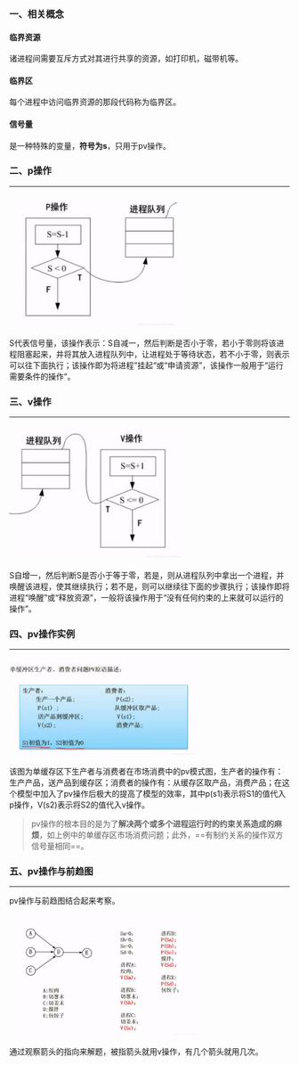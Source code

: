 ### 一、相关概念

#### 临界资源

诸进程间需要互斥方式对其进行共享的资源，如打印机，磁带机等。

#### 临界区

每个进程中访问临界资源的那段代码称为临界区。

#### 信号量

是一种特殊的变量，**符号为s**，只用于pv操作。



### 二、p操作

---

<img src="img/watermark,type_ZmFuZ3poZW5naGVpdGk,shadow_10,text_aHR0cHM6Ly9ibG9nLmNzZG4ubmV0L2ltcmVhbF8=,size_16,color_FFFFFF,t_70-20220824091516671.jpeg" alt="img" style="zoom: 33%;" />

S代表信号量，该操作表示：S自减一，然后判断是否小于零，若小于零则将该进程阻塞起来，并将其放入进程队列中，让进程处于等待状态，若不小于零，则表示可以往下面执行；该操作即为将进程”挂起“或“申请资源”，该操作一般用于“运行需要条件的操作”。



### 三、v操作

---

<img src="img/watermark,type_ZmFuZ3poZW5naGVpdGk,shadow_10,text_aHR0cHM6Ly9ibG9nLmNzZG4ubmV0L2ltcmVhbF8=,size_16,color_FFFFFF,t_70-20220805142818915.jpeg" alt="img" style="zoom: 33%;" />

S自增一，然后判断S是否小于等于零，若是，则从进程队列中拿出一个进程，并唤醒该进程，使其继续执行；若不是，则可以继续往下面的步骤执行；该操作即将进程“唤醒”或“释放资源”，一般将该操作用于“没有任何约束的上来就可以运行的操作”。



### 四、pv操作实例

---

<img src="img/watermark,type_ZmFuZ3poZW5naGVpdGk,shadow_10,text_aHR0cHM6Ly9ibG9nLmNzZG4ubmV0L2ltcmVhbF8=,size_16,color_FFFFFF,t_70-20220805143504369.jpeg" alt="img" style="zoom: 33%;" />

该图为单缓存区下生产者与消费者在市场消费中的pv模式图，生产者的操作有：生产产品，送产品到缓存区；消费者的操作有：从缓存区取产品，消费产品；在这个模型中加入了pv操作后极大的提高了模型的效率，其中p(s1)表示将S1的值代入p操作，V(s2)表示将S2的值代入v操作。

>pv操作的根本目的是为了**解决两个或多个进程运行时的约束关系造成的麻烦**，如上例中的单缓存区市场消费问题；此外，==有制约关系的操作双方信号量相同==。



### 五、pv操作与前趋图

---

pv操作与前趋图结合起来考察。

<img src="img/watermark,type_ZmFuZ3poZW5naGVpdGk,shadow_10,text_aHR0cHM6Ly9ibG9nLmNzZG4ubmV0L2ltcmVhbF8=,size_16,color_FFFFFF,t_70-20220805144606241.jpeg" alt="img" style="zoom: 33%;" />

通过观察箭头的指向来解题，被指箭头就用v操作，有几个箭头就用几次。